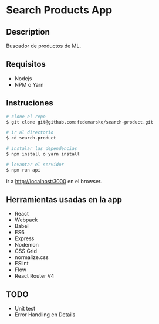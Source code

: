 # Search Products App

## Description

Buscador de productos de ML.

## Requisitos

* Nodejs
* NPM o Yarn

## Instruciones

```bash
# clone el repo
$ git clone git@github.com:fedemarske/search-product.git

# ir al directorio
$ cd search-product

# instalar las dependencias
$ npm install o yarn install

# levantar el servidor
$ npm run api
```

ir a [http://localhost:3000](http://localhost:3000) en el browser.

## Herramientas usadas en la app

* React
* Webpack
* Babel
* ES6
* Express
* Nodemon
* CSS Grid
* normalize.css
* ESlint
* Flow
* React Router V4

## TODO

* Unit test
* Error Handling en Details
